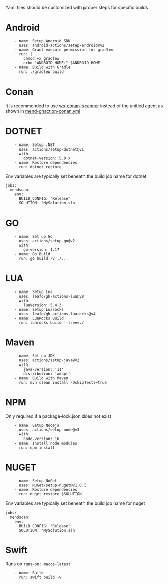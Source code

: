 Yaml files should be customized with proper steps for specific builds


# Android
```
    - name: Setup Android SDK
      uses: android-actions/setup-android@v2
    - name: Grant execute permission for gradlew
      run: |
        chmod +x gradlew
        echo "ANDROID_HOME:" $ANDROID_HOME
    - name: Build with Gradle
      run: ./gradlew build
```

# Conan
It is recommended to use [ws-conan-scanner](https://github.com/whitesource-ps/ws-conan-scanner) instead of the unified agent as shown in [mend-ghaction-conan.yml](./mend-ghaction-conan.yml)

# DOTNET
```
    - name: Setup .NET
      uses: actions/setup-dotnet@v1
      with:
        dotnet-version: 5.0.x
    - name: Restore dependencies
      run: dotnet restore
```
Env variables are typically set beneath the build job name for dotnet
```
jobs:
  mendscan:
    env:
      BUILD_CONFIG: 'Release'
      SOLUTION: 'MySolution.sln'
```

# GO
```
    - name: Set up Go
      uses: actions/setup-go@v2
      with:
        go-version: 1.17
    - name: Go Build
      run: go build -v ./...
```

# LUA
```
    - name: Setup Lua
      uses: leafo/gh-actions-lua@v8
      with:
        luaVersion: 5.4.3
    - name: Setup Luarocks
      uses: leafo/gh-actions-luarocks@v4
    - name: LuaRocks Build
      run: luarocks build --tree=./
```

# Maven
```
    - name: Set up JDK
      uses: actions/setup-java@v2
      with:
        java-version: '11'
        distribution: 'adopt'
    - name: Build with Maven
      run: mvn clean install -DskipTests=true
```

# NPM
Only required if a package-lock.json does not exist
```
    - name: Setup Nodejs
      uses: actions/setup-node@v3
      with:
        node-version: 16
    - name: Install node modules
      run: npm install
```

# NUGET
```
    - name: Setup NuGet
      uses: NuGet/setup-nuget@v1.0.5
    - name: Restore dependencies
      run: nuget restore $SOLUTION
```
Env variables are typically set beneath the build job name for nuget
```
jobs:
  mendscan:
    env:
      BUILD_CONFIG: 'Release'
      SOLUTION: 'MySolution.sln'
```

# Swift
Runs on ```runs-on: macos-latest```
```
    - name: Build
      run: swift build -v
```

